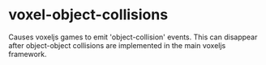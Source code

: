 voxel-object-collisions
=======================

Causes voxeljs games to emit 'object-collision' events. This can disappear after object-object collisions are implemented in the main voxeljs framework.
